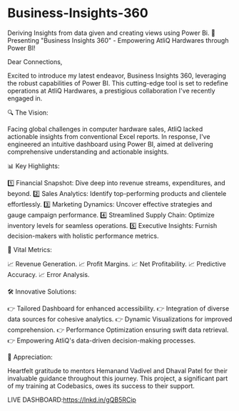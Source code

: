 # Business-Insights-360
Deriving Insights from data given and creating views using Power Bi.
🌟 Presenting "Business Insights 360" - Empowering AtliQ Hardwares through Power BI!

Dear Connections,

Excited to introduce my latest endeavor, Business Insights 360, leveraging the robust capabilities of Power BI. This cutting-edge tool is set to redefine operations at AtliQ Hardwares, a prestigious collaboration I've recently engaged in.

🔍 The Vision:

Facing global challenges in computer hardware sales, AtliQ lacked actionable insights from conventional Excel reports. In response, I've engineered an intuitive dashboard using Power BI, aimed at delivering comprehensive understanding and actionable insights.

📊 Key Highlights:

1️⃣ Financial Snapshot: Dive deep into revenue streams, expenditures, and beyond.
2️⃣ Sales Analytics: Identify top-performing products and clientele effortlessly.
3️⃣ Marketing Dynamics: Uncover effective strategies and gauge campaign performance.
4️⃣ Streamlined Supply Chain: Optimize inventory levels for seamless operations.
5️⃣ Executive Insights: Furnish decision-makers with holistic performance metrics.

💼 Vital Metrics:

📈 Revenue Generation.
📈 Profit Margins.
📈 Net Profitability.
📈 Predictive Accuracy.
📈 Error Analysis.

🛠 Innovative Solutions:

👉 Tailored Dashboard for enhanced accessibility.
👉 Integration of diverse data sources for cohesive analytics.
👉 Dynamic Visualizations for improved comprehension.
👉 Performance Optimization ensuring swift data retrieval.
👉 Empowering AtliQ's data-driven decision-making processes.

👏 Appreciation:

Heartfelt gratitude to mentors Hemanand Vadivel and Dhaval Patel for their invaluable guidance throughout this journey. This project, a significant part of my training at Codebasics, owes its success to their support.

LIVE DASHBOARD:https://lnkd.in/gQB5RCip
